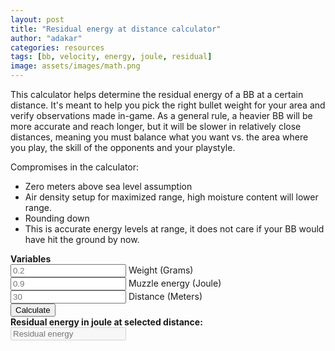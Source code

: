 ```yaml
---
layout: post
title: "Residual energy at distance calculator"
author: "adakar"
categories: resources
tags: [bb, velocity, energy, joule, residual]
image: assets/images/math.png
---
```


This calculator helps determine the residual energy of a BB at a certain distance. It's meant to help you pick the right bullet weight for your area and verify observations made in-game. 
As a general rule, a heavier BB will be more accurate and reach longer, but it will be slower in relatively close distances, meaning you must balance what you want vs. the area where you play, the skill of the opponents and your playstyle.

Compromises in the calculator:
* Zero meters above sea level assumption
* Air density setup for maximized range, high moisture content will lower range.
* Rounding down
* This is accurate energy levels at range, it does not care if your BB would have hit the ground by now. 

<script type = "text/javascript">
function calc() {
<!-- Values from input -->
	var weight = document.getElementById("weight");
	var weightValue = parseFloat(weight.value);
<!-- Values from input -->
	var energy = document.getElementById("energy");
	var energyValue = parseFloat(energy.value);
<!-- Values from input -->
	var distance = document.getElementById("distance");
	var distanceValue = parseFloat(distance.value);
<!-- Quick maths -->	
	var weight_kg = weight.value / 1000
<!-- Constants -->	
    var dragcoefficient = 0.47
    var airdensity_kgm3 = 1.225
	var radius_m = 0.003
    var crossection_m2 = 0.0000282743
    var speed_ms = Math.sqrt(energy.value / (0.5 * weight_kg))
    var drag_ish = airdensity_kgm3 * crossection_m2 * dragcoefficient
    var speed_at_distance = speed_ms * Math.exp(-(drag_ish / (weight_kg * 2) * distanceValue))
    var energy_at_distance = 0.5 * weight_kg * speed_at_distance ** 2
	
	document.getElementById("total").value = energy_at_distance.toString();
}
</script> 
<div>
   <b> Variables </b> <br>
   <input type = "text"
      placeholder = "0.2"
      id = "weight"> Weight (Grams)<br>
   <input type = "text"
      placeholder = "0.9"
      id = "energy"> Muzzle energy (Joule)<br>
   <input type = "text"
      placeholder = "30"
      id = "distance"> Distance (Meters)<br>
   <button type = "button"
      onclick = "javascript:calc();"> Calculate </button> <br>
   <b> Residual energy in joule at selected distance: </b> <br>
   <input type = "text"
      placeholder = "Residual energy"
      id = "total"
      disabled />
   <br>
</div>

<!-- weight energy distance-->